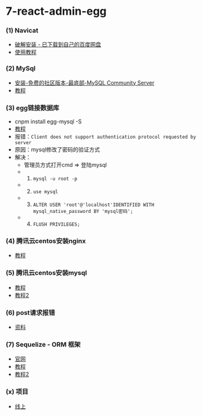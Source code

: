 # 7-react-admin-egg

### (1) Navicat
- [破解安装 - 已下载到自己的百度网盘](https://zhuanlan.zhihu.com/p/235178693)
- [使用教程](https://blog.csdn.net/sisure_shen/article/details/81042254)

### (2) MySql
- [安装-免费的社区版本-最底部-MySQL Community Server](https://dev.mysql.com/downloads/mysql/)
- [教程](https://blog.csdn.net/qq_34889607/article/details/80613028)

### (3) egg链接数据库
- cnpm install egg-mysql -S
- [教程](https://www.jianshu.com/p/6a6f80adcb06)
- 报错：`Client does not support authentication protocol requested by server`
- 原因：mysql修改了密码的验证方式
- 解决：
  - 管理员方式打开cmd => 登陆mysql
  - 1. ` mysql -u root -p `
  - 2. ` use mysql `
  - 3. ` ALTER USER 'root'@'localhost'IDENTIFIED WITH mysql_native_password BY 'mysql密码'; `
  - 4. ` FLUSH PRIVILEGES; `

### (4) 腾讯云centos安装nginx
- [教程](https://www.cnblogs.com/wangcongxing/p/12520170.html)

### (5) 腾讯云centos安装mysql
- [教程](https://www.cnblogs.com/yangyang2018/p/10798859.html)
- [教程2](https://www.solves.com.cn/it/wlyx/fwq/2019-08-07/2919.html)

### (6) post请求报错
- [资料](https://juejin.im/post/6844904120818597895#heading-4)


### (7) Sequelize - ORM 框架
- [官网](https://eggjs.org/zh-cn/tutorials/sequelize.html)
- [教程](https://juejin.im/post/6844903961489571853)
- [教程2](https://www.cnblogs.com/crazycode2/p/12445929.html)

### (x) 项目
- [线上](https://juejin.im/post/6844903870498357255)


